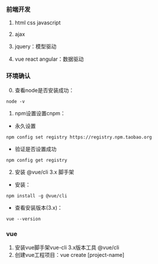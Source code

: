 ### 前端开发

1. html  css javascript

2. ajax  

3. jquery：模型驱动

4. vue react angular：数据驱动


### 环境确认
0. 查看node是否安装成功：
```
node -v
```

1. npm设置设置cnpm：
- 永久设置
```
npm config set registry https://registry.npm.taobao.org
```
- 验证是否设置成功
```
npm config get registry
```

2. 安装 @vue/cli 3.x 脚手架
- 安装：
```
npm install -g @vue/cli
```
- 查看安装版本(3.x)：
```
vue --version
```

### vue
1. 安装vue脚手架vue-cli 3.x版本工具 @vue/cli
2. 创建vue工程项目：vue create [project-name]